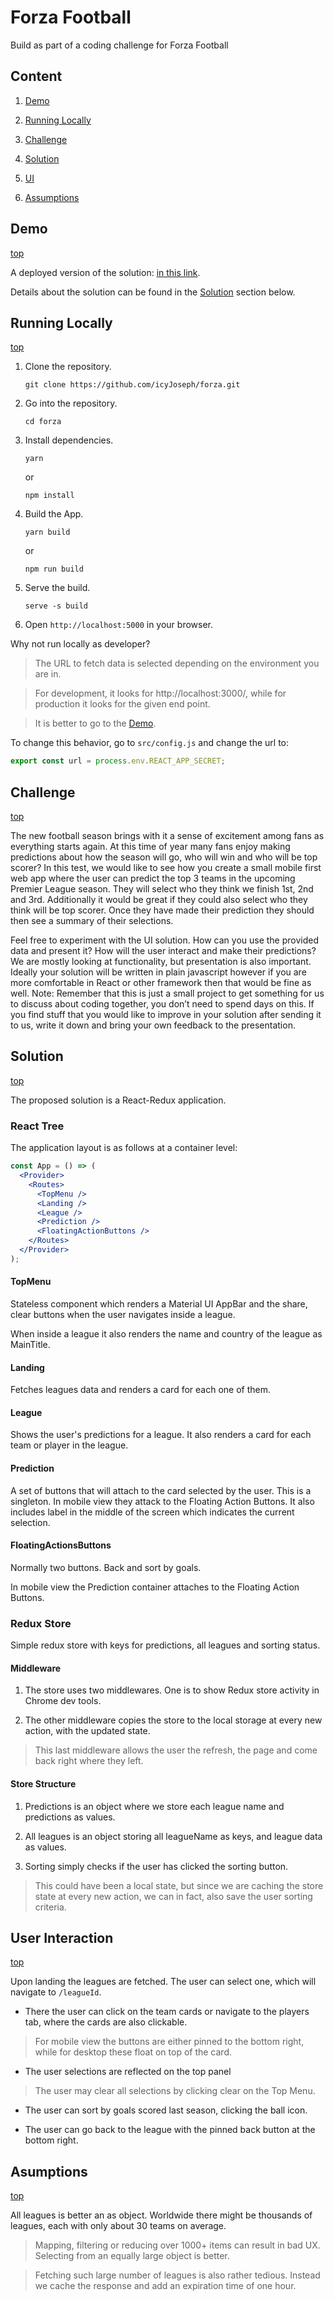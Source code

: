# <a id="top"></a>Forza Football

Build as part of a coding challenge for Forza Football

## Content

1. [Demo](#demo)

2. [Running Locally](#local)

3. [Challenge](#challenge)

4. [Solution](#sold)

5. [UI](#ui)

6. [Assumptions](#assumptions)

## <a id="demo"></a>Demo

[top](#top)

A deployed version of the solution: [in this link](https://talented-reaction.surge.sh).

Details about the solution can be found in the [Solution](#sol) section below.

## <a id="local"></a>Running Locally

[top](#top)

1.  Clone the repository.

    ```
    git clone https://github.com/icyJoseph/forza.git
    ```

2.  Go into the repository.

    ```
    cd forza
    ```

3.  Install dependencies.

    ```
    yarn
    ```

    or

    ```
    npm install
    ```

4.  Build the App.

    ```
    yarn build
    ```

    or

    ```
    npm run build
    ```

5.  Serve the build.

    ```
    serve -s build
    ```

6.  Open `http://localhost:5000` in your browser.

Why not run locally as developer?

> The URL to fetch data is selected depending on the environment you are in.

> For development, it looks for http://localhost:3000/, while for production it looks for the given end point.

> It is better to go to the [Demo](#demo).

To change this behavior, go to `src/config.js` and change the url to:

```javascript
export const url = process.env.REACT_APP_SECRET;
```

## <a id="challenge"></a>Challenge

[top](#top)

The new football season brings with it a sense of excitement among fans as everything
starts again. At this time of year many fans enjoy making predictions about how the
season will go, who will win and who will be top scorer?
In this test, we would like to see how you create a small mobile first web app where the
user can predict the top 3 teams in the upcoming Premier League season. They will
select who they think we finish 1st, 2nd and 3rd. Additionally it would be great if they
could also select who they think will be top scorer. Once they have made their
prediction they should then see a summary of their selections.

Feel free to experiment with the UI solution. How can you use the provided data and
present it? How will the user interact and make their predictions? We are mostly looking
at functionality, but presentation is also important.
Ideally your solution will be written in plain javascript however if you are more
comfortable in React or other framework then that would be fine as well.
Note:​ Remember that this is just a small project to get something for us to discuss about coding
together, you don’t need to spend days on this. If you find stuff that you would like to improve in
your solution after sending it to us, write it down and bring your own feedback to the
presentation.

## <a id="sol"></a>Solution

[top](#top)

The proposed solution is a React-Redux application.

### React Tree

The application layout is as follows at a container level:

```jsx
const App = () => (
  <Provider>
    <Routes>
      <TopMenu />
      <Landing />
      <League />
      <Prediction />
      <FloatingActionButtons />
    </Routes>
  </Provider>
);
```

#### TopMenu

Stateless component which renders a Material UI AppBar and the share, clear buttons when the user navigates inside a league.

When inside a league it also renders the name and country of the league as MainTitle.

#### Landing

Fetches leagues data and renders a card for each one of them.

#### League

Shows the user's predictions for a league. It also renders a card for each team or player in the league.

#### Prediction

A set of buttons that will attach to the card selected by the user. This is a singleton. In mobile view they attack to the Floating Action Buttons. It also includes label in the middle of the screen which indicates the current selection.

#### FloatingActionsButtons

Normally two buttons. Back and sort by goals.

In mobile view the Prediction container attaches to the Floating Action Buttons.

### Redux Store

Simple redux store with keys for predictions, all leagues and sorting status.

#### Middleware

1. The store uses two middlewares. One is to show Redux store activity in Chrome dev tools.

2. The other middleware copies the store to the local storage at every new action, with the updated state.

> This last middleware allows the user the refresh, the page and come back right where they left.

#### Store Structure

1. Predictions is an object where we store each league name and predictions as values.

2. All leagues is an object storing all leagueName as keys, and league data as values.

3. Sorting simply checks if the user has clicked the sorting button.

> This could have been a local state, but since we are caching the store state at every new action, we can in fact, also save the user sorting criteria.

## <a id="ui"></a>User Interaction

[top](#top)

Upon landing the leagues are fetched. The user can select one, which will navigate to `/leagueId`.

- There the user can click on the team cards or navigate to the players tab, where the cards are also clickable.

> For mobile view the buttons are either pinned to the bottom right, while for desktop these float on top of the card.

- The user selections are reflected on the top panel

> The user may clear all selections by clicking clear on the Top Menu.

- The user can sort by goals scored last season, clicking the ball icon.

- The user can go back to the league with the pinned back button at the bottom right.

## <a id="assumptions"></a>Asumptions

[top](#top)

All leagues is better an as object. Worldwide there might be thousands of leagues, each with only about 30 teams on average.

> Mapping, filtering or reducing over 1000+ items can result in bad UX. Selecting from an equally large object is better.

> Fetching such large number of leagues is also rather tedious. Instead we cache the response and add an expiration time of one hour.
